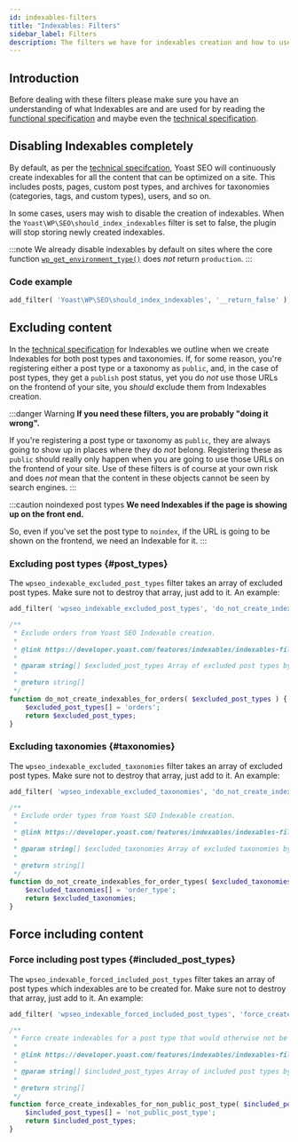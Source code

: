 ```yaml
---
id: indexables-filters
title: "Indexables: Filters"
sidebar_label: Filters
description: The filters we have for indexables creation and how to use them.
---
```


## Introduction

Before dealing with these filters please make sure you have an understanding of what Indexables are and are used for by 
reading the [functional specification](/features/indexables/functional-specification/) and maybe even the 
[technical specification](/features/indexables/technical-specification/).

## Disabling Indexables completely

By default, as per the [technical specifcation](/features/indexables/technical-specification/), Yoast SEO will continuously
create indexables for all the content that can be optimized on a site. This includes posts, pages, custom post types, and
archives for taxonomies (categories, tags, and custom types), users, and so on.

In some cases, users may wish to disable the creation of indexables. When the `Yoast\WP\SEO\should_index_indexables`
filter is set to false, the plugin will stop storing newly created indexables.

:::note
We already disable indexables by default on sites where the core function [`wp_get_environment_type()`](https://developer.wordpress.org/reference/functions/wp_get_environment_type/)
does _not_ return `production`.
:::

### Code example

```php
add_filter( 'Yoast\WP\SEO\should_index_indexables', '__return_false' );
```

## Excluding content

In the [technical specification](/features/indexables/technical-specification/) for Indexables we outline when we create Indexables for both
post types and taxonomies. If, for some reason, you're registering either a post type or a taxonomy as `public`, and, in the 
case of post types, they get a `publish` post status, yet you do _not_ use those URLs on the frontend of your site, you *should*
exclude them from Indexables creation.

:::danger Warning
**If you need these filters, you are probably "doing it wrong".**

If you're registering a post type or taxonomy as `public`, they are always going to show up in places where they do _not_ belong.
Registering these as `public` should really only happen when you are going to use those URLs on the frontend of your site. 
Use of these filters is of course at your own risk and does _not_ mean that the content in these objects cannot be seen by search engines.
:::

:::caution noindexed post types
**We need Indexables if the page is showing up on the front end.**

So, even if you've set the post type to `noindex`, if the URL is going to be shown on the frontend, we need an Indexable for it.
:::

### Excluding post types {#post_types}

The `wpseo_indexable_excluded_post_types` filter takes an array of excluded post types. Make sure not to destroy that array, 
just add to it. An example:

```php
add_filter( 'wpseo_indexable_excluded_post_types', 'do_not_create_indexables_for_orders' );

/**
 * Exclude orders from Yoast SEO Indexable creation.
 *
 * @link https://developer.yoast.com/features/indexables/indexables-filters/#post_types
 * 
 * @param string[] $excluded_post_types Array of excluded post types by name.
 * 
 * @return string[]
 */
function do_not_create_indexables_for_orders( $excluded_post_types ) {
    $excluded_post_types[] = 'orders';
    return $excluded_post_types;
}
```

### Excluding taxonomies {#taxonomies}

The `wpseo_indexable_excluded_taxonomies` filter takes an array of excluded post types. Make sure not to destroy that array,
just add to it. An example:

```php
add_filter( 'wpseo_indexable_excluded_taxonomies', 'do_not_create_indexables_for_order_types' );

/**
 * Exclude order types from Yoast SEO Indexable creation.
 *
 * @link https://developer.yoast.com/features/indexables/indexables-filters/#taxonomies
 * 
 * @param string[] $excluded_taxonomies Array of excluded taxonomies by name.
 * 
 * @return string[]
 */
function do_not_create_indexables_for_order_types( $excluded_taxonomies ) {
    $excluded_taxonomies[] = 'order_type';
    return $excluded_taxonomies;
}
```

## Force including content


### Force including post types {#included_post_types}

The `wpseo_indexable_forced_included_post_types` filter takes an array of post types which indexables are to be created for. Make sure not to destroy that array, 
just add to it. An example:

```php
add_filter( 'wpseo_indexable_forced_included_post_types', 'force_create_indexables_for_non_public_post_type' );

/**
 * Force create indexables for a post type that would otherwise not be eligible for Yoast SEO Indexable creation.
 *
 * @link https://developer.yoast.com/features/indexables/indexables-filters/#included_post_types
 * 
 * @param string[] $included_post_types Array of included post types by name.
 * 
 * @return string[]
 */
function force_create_indexables_for_non_public_post_type( $included_post_types ) {
    $included_post_types[] = 'not_public_post_type';
    return $included_post_types;
}
```
